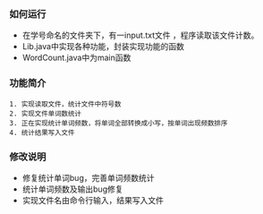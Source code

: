 ### 如何运行
* 在学号命名的文件夹下，有一input.txt文件 ，程序读取该文件计数。
* Lib.java中实现各种功能，封装实现功能的函数
* WordCount.java中为main函数
### 功能简介
    1. 实现读取文件，统计文件中符号数
	2. 实现文件单词数统计
	3. 正在实现统计单词频数，将单词全部转换成小写，按单词出现频数排序
	4. 统计结果写入文件
### 修改说明
* 修复统计单词bug，完善单词频数统计
* 统计单词频数及输出bug修复
* 实现文件名由命令行输入，结果写入文件